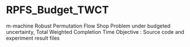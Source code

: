 # RPFS_Budget_TWCT
m-machine Robust Permutation Flow Shop Problem under budgeted uncertainty, Total Weighted Completion Time Objective : Source code and experiment result files
